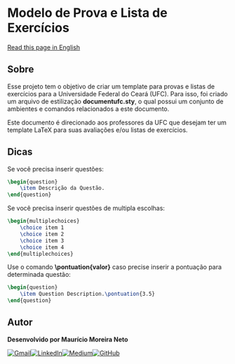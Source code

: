 # **Modelo de Prova e Lista de Exercícios**

[Read this page in English](README-en.md)
## **Sobre**

Esse projeto tem o objetivo de criar um template para provas e listas de exercícios para a Universidade Federal do Ceará (UFC). Para isso, foi criado um arquivo de estilização **documentufc.sty**, o qual possui um conjunto de ambientes e comandos relacionados a este documento.

Este documento é direcionado aos professores da UFC que desejam ter um template LaTeX para suas avaliações e/ou listas de exercícios.

## **Dicas**

Se você precisa inserir questões:
```tex
\begin{question}
    \item Descrição da Questão.
\end{question}
```

Se você precisa inserir questões de multipla escolhas:
```tex
\begin{multiplechoices}
    \choice item 1
    \choice item 2
    \choice item 3
    \choice item 4
\end{multiplechoices}
```

Use o comando **\pontuation{valor}** caso precise inserir a pontuação para determinada questão:
```tex
\begin{question}
    \item Question Description.\pontuation{3.5}
\end{question}
```

## **Autor**
<b>Desenvolvido por Maurício Moreira Neto</b>

[![Gmail](https://img.shields.io/badge/Gmail-D14836?style=for-the-badge&logo=gmail&logoColor=white)](mailto:maumneto@gmail.com)[![LinkedIn](https://img.shields.io/badge/LinkedIn-0077B5?style=for-the-badge&logo=linkedin&logoColor=white)](https://www.linkedin.com/in/maumneto/)[![Medium](https://img.shields.io/badge/Medium-12100E?style=for-the-badge&logo=medium&logoColor=white)](https://medium.com/@maumneto)[![GitHub](https://img.shields.io/badge/GitHub-100000?style=for-the-badge&logo=github&logoColor=white)](https://github.com/maumneto)